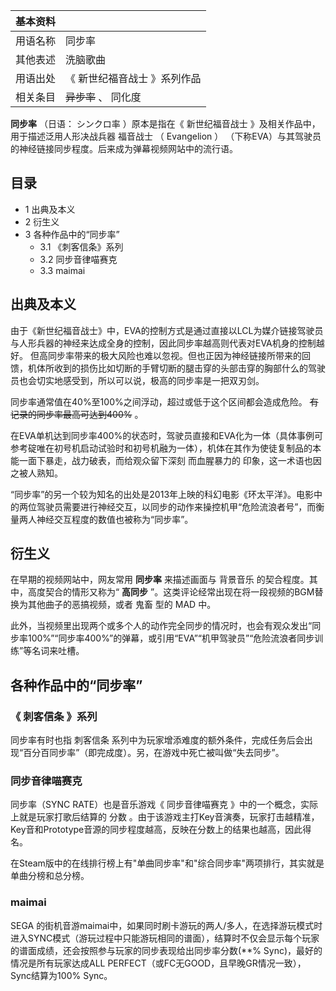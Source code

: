 |  **基本资料**  ||
|---|---|
|用语名称  |  同步率   |
|其他表述  |  洗脑歌曲   |
|用语出处  |  《  新世纪福音战士  》系列作品   |
|相关条目  |  ~~异步率~~ 、  同化度   |
  
**同步率** （日语：  シンクロ率  ）原本是指在《  新世纪福音战士  》及相关作品中，用于描述泛用人形决战兵器  福音战士  （
Evangelion  ）  （下称EVA）与其驾驶员的神经链接同步程度。后来成为弹幕视频网站中的流行语。

##  目录

  * 1  出典及本义 
  * 2  衍生义 
  * 3  各种作品中的“同步率” 
    * 3.1  《刺客信条》系列 
    * 3.2  同步音律喵赛克 
    * 3.3  maimai 

##  出典及本义

由于《新世纪福音战士》中，EVA的控制方式是通过直接以LCL为媒介链接驾驶员与人形兵器的神经来达成全身的控制，因此同步率越高则代表对EVA机身的控制越好。
但高同步率带来的极大风险也难以忽视。但也正因为神经链接所带来的回馈，机体所收到的损伤比如切断的手臂切断的腿击穿的头部击穿的胸部什么的驾驶员也会切实地感受到，所以可以说，极高的同步率是一把双刃剑。

同步率通常值在40%至100%之间浮动，超过或低于这个区间都会造成危险。 ~~有记录的同步率最高可达到400%~~ 。

在EVA单机达到同步率400%的状态时，驾驶员直接和EVA化为一体（具体事例可参考碇唯在初号机启动试验时和初号机融为一体），机体在其作为使徒复制品的本能一面下暴走，战力破表，而给观众留下深刻
而血腥暴力的  印象，这一术语也因之被人熟知。

“同步率”的另一个较为知名的出处是2013年上映的科幻电影《环太平洋》。电影中的两位驾驶员需要进行神经交互，以同步的动作来操控机甲“危险流浪者号”，而衡量两人神经交互程度的数值也被称为“同步率”。

##  衍生义

在早期的视频网站中，网友常用 **同步率** 来描述画面与  背景音乐  的契合程度。其中，高度契合的情形又称为“ **高同步**
”。这类评论经常出现在将一段视频的BGM替换为其他曲子的恶搞视频，或者  鬼畜  型的  MAD  中。

此外，当视频里出现两个或多个人的动作完全同步的情况时，也会有观众发出“同步率100%”“同步率400%”的弹幕，或引用“EVA”“机甲驾驶员”“危险流浪者同步训练”等名词来吐槽。

##  各种作品中的“同步率”

###  《  刺客信条  》系列

同步率有时也指  刺客信条  系列中为玩家增添难度的额外条件，完成任务后会出现“百分百同步率”（即完成度）。另，在游戏中死亡被叫做“失去同步”。

###  同步音律喵赛克

同步率（SYNC RATE）也是音乐游戏《  同步音律喵赛克  》中的一个概念，实际上就是玩家打歌后结算的  分数
。由于该游戏主打Key音演奏，玩家打击越精准，Key音和Prototype音源的同步程度越高，反映在分数上的结果也越高，因此得名。

在Steam版中的在线排行榜上有"单曲同步率"和"综合同步率"两项排行，其实就是单曲分榜和总分榜。

###  maimai

SEGA
的街机音游maimai中，如果同时刷卡游玩的两人/多人，在选择游玩模式时进入SYNC模式（游玩过程中只能游玩相同的谱面），结算时不仅会显示每个玩家的谱面成绩，还会按照参与玩家的同步表现给出同步率分数(**%
Sync)，最好的情况是所有玩家达成ALL PERFECT（或FC无GOOD，且早晚GR情况一致），Sync结算为100% Sync。

